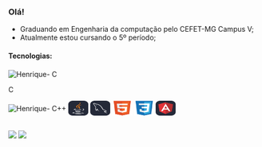 ### Olá!

- Graduando em Engenharia da computação pelo CEFET-MG Campus V;
- Atualmente estou cursando o 5º período;

 <h4>Tecnologias:</h4>
 <div style:"display: inline">
  <img align="center" alt="Henrique- C" height="30" width="40" src="https://cdn.jsdelivr.net/gh/devicons/devicon/icons/c/c-original.svg"><p>C</p>
  <img align="center" alt="Henrique- C++" height="30" width="40" src="https://cdn.jsdelivr.net/gh/devicons/devicon/icons/cplusplus/cplusplus-original.svg">
  <img align="center" alt="Henrique- Java" height="30" width="40" src="https://github.com/tandpfun/skill-icons/blob/main/icons/Java-Dark.svg">
  <img align="center" alt="Henrique- SQL" height="30" width="40" src="https://github.com/tandpfun/skill-icons/blob/main/icons/MySQL-Dark.svg">
  <img align="center" alt="Henrique- HTML" height="30" width="40" src="https://raw.githubusercontent.com/devicons/devicon/master/icons/html5/html5-original.svg">
  <img align="center" alt="Henrique- CSS" height="30" width="40" src="https://raw.githubusercontent.com/devicons/devicon/master/icons/css3/css3-original.svg">
 <img align="center" alt="Henrique- Angular" height="30" width="40" src="https://github.com/tandpfun/skill-icons/blob/main/icons/Angular-Dark.svg">
 </div>
  
  ##
   
  <a href = "mailto:henriquesouzafagundes2003@gmail.com"><img src="https://img.shields.io/badge/-Gmail-%23333?style=for-the-badge&logo=gmail&logoColor=red" target="_blank"></a>
  <a href="https://www.linkedin.com/in/henrique-souza-fagundes-54661720b/" target="_blank"><img src="https://img.shields.io/badge/-LinkedIn-%230077B5?style=for-the-badge&logo=linkedin&logoColor=white" target="_blank"></a> 
